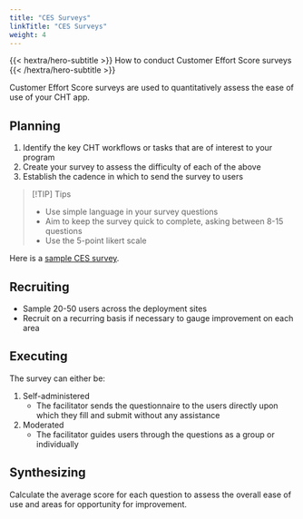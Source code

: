 ```yaml
---
title: "CES Surveys"
linkTitle: "CES Surveys"
weight: 4
---
```


{{< hextra/hero-subtitle >}}
  How to conduct Customer Effort Score surveys
{{< /hextra/hero-subtitle >}}

Customer Effort Score surveys are used to quantitatively assess the ease of use of your CHT app.

## Planning

1. Identify the key CHT workflows or tasks that are of interest to your program
2. Create your survey to assess the difficulty of each of the above
3. Establish the cadence in which to send the survey to users 

> [!TIP] Tips
> * Use simple language in your survey questions 
> * Aim to keep the survey quick to complete, asking between 8-15 questions 
> * Use the 5-point likert scale

Here is a [sample CES survey](https://docs.google.com/forms/d/1TuD9G4Gjod07jtw4INOWEkoBzuu9pEooSz-UfASjlyc/edit).

## Recruiting

* Sample 20-50 users across the deployment sites
* Recruit on a recurring basis if necessary to gauge improvement on each area

## Executing

The survey can either be:

1. Self-administered 
    * The facilitator sends the questionnaire to the users directly upon which they fill and submit without any assistance
2. Moderated
    * The facilitator guides users through the questions as a group or individually 

## Synthesizing

Calculate the average score for each question to assess the overall ease of use and areas for opportunity for improvement.
